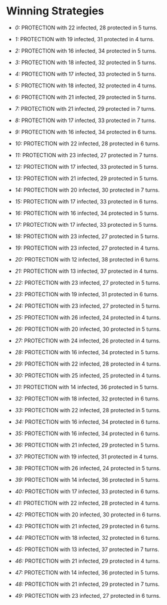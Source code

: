 # Winning Strategies

* _0:_ PROTECTION with 22 infected, 28 protected in 5 turns.


* _1:_ PROTECTION with 19 infected, 31 protected in 4 turns.


* _2:_ PROTECTION with 16 infected, 34 protected in 5 turns.


* _3:_ PROTECTION with 18 infected, 32 protected in 5 turns.


* _4:_ PROTECTION with 17 infected, 33 protected in 5 turns.


* _5:_ PROTECTION with 18 infected, 32 protected in 4 turns.


* _6:_ PROTECTION with 21 infected, 29 protected in 5 turns.


* _7:_ PROTECTION with 21 infected, 29 protected in 7 turns.


* _8:_ PROTECTION with 17 infected, 33 protected in 7 turns.


* _9:_ PROTECTION with 16 infected, 34 protected in 6 turns.


* _10:_ PROTECTION with 22 infected, 28 protected in 6 turns.


* _11:_ PROTECTION with 23 infected, 27 protected in 7 turns.


* _12:_ PROTECTION with 17 infected, 33 protected in 5 turns.


* _13:_ PROTECTION with 21 infected, 29 protected in 5 turns.


* _14:_ PROTECTION with 20 infected, 30 protected in 7 turns.


* _15:_ PROTECTION with 17 infected, 33 protected in 6 turns.


* _16:_ PROTECTION with 16 infected, 34 protected in 5 turns.


* _17:_ PROTECTION with 17 infected, 33 protected in 5 turns.


* _18:_ PROTECTION with 23 infected, 27 protected in 5 turns.


* _19:_ PROTECTION with 23 infected, 27 protected in 4 turns.


* _20:_ PROTECTION with 12 infected, 38 protected in 6 turns.


* _21:_ PROTECTION with 13 infected, 37 protected in 4 turns.


* _22:_ PROTECTION with 23 infected, 27 protected in 5 turns.


* _23:_ PROTECTION with 19 infected, 31 protected in 6 turns.


* _24:_ PROTECTION with 23 infected, 27 protected in 5 turns.


* _25:_ PROTECTION with 26 infected, 24 protected in 4 turns.


* _26:_ PROTECTION with 20 infected, 30 protected in 5 turns.


* _27:_ PROTECTION with 24 infected, 26 protected in 4 turns.


* _28:_ PROTECTION with 16 infected, 34 protected in 5 turns.


* _29:_ PROTECTION with 22 infected, 28 protected in 4 turns.


* _30:_ PROTECTION with 25 infected, 25 protected in 4 turns.


* _31:_ PROTECTION with 14 infected, 36 protected in 5 turns.


* _32:_ PROTECTION with 18 infected, 32 protected in 6 turns.


* _33:_ PROTECTION with 22 infected, 28 protected in 5 turns.


* _34:_ PROTECTION with 16 infected, 34 protected in 6 turns.


* _35:_ PROTECTION with 16 infected, 34 protected in 6 turns.


* _36:_ PROTECTION with 21 infected, 29 protected in 5 turns.


* _37:_ PROTECTION with 19 infected, 31 protected in 4 turns.


* _38:_ PROTECTION with 26 infected, 24 protected in 5 turns.


* _39:_ PROTECTION with 14 infected, 36 protected in 5 turns.


* _40:_ PROTECTION with 17 infected, 33 protected in 6 turns.


* _41:_ PROTECTION with 22 infected, 28 protected in 4 turns.


* _42:_ PROTECTION with 20 infected, 30 protected in 6 turns.


* _43:_ PROTECTION with 21 infected, 29 protected in 6 turns.


* _44:_ PROTECTION with 18 infected, 32 protected in 6 turns.


* _45:_ PROTECTION with 13 infected, 37 protected in 7 turns.


* _46:_ PROTECTION with 21 infected, 29 protected in 4 turns.


* _47:_ PROTECTION with 14 infected, 36 protected in 5 turns.


* _48:_ PROTECTION with 21 infected, 29 protected in 7 turns.


* _49:_ PROTECTION with 23 infected, 27 protected in 6 turns.


